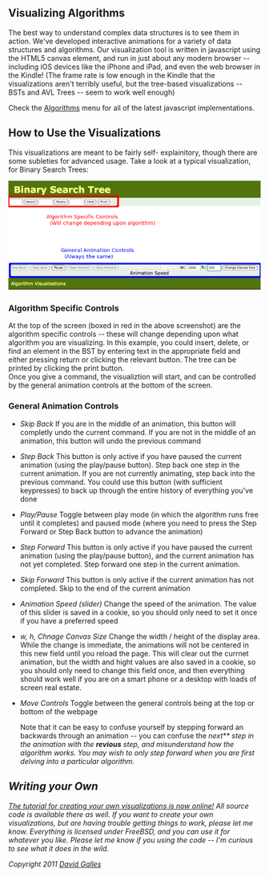 ## Visualizing Algorithms

The best way to understand complex data structures is to see them in action. We've developed interactive animations for a 
variety of data structures and algorithms. Our visualization tool is written in javascript using the HTML5 canvas element,
and run in just about any modern browser  -- including iOS devices like the iPhone and iPad, and even the web browser in
the Kindle!  (The frame rate is low enough in the Kindle that the visualizations aren't terribly useful, but the tree-based 
visualizations -- BSTs and AVL Trees -- seem to work well enough)

Check the [Algorithms](../Index.html) menu for all of the latest javascript implementations.

## How to Use the Visualizations

This visualizations are meant to be fairly self- explainitory, though there are some subleties for advanced usage.   Take a look at a
typical visualization, for Binary Search Trees:


<img src="Screenshot.png" alt="BST Screenshot">

### Algorithm Specific Controls
At the top of the screen (boxed in red in the above screenshot) are the algorithm specific controls -- these will change depending upon
what algorithm you are visualizing.  In this example, you could insert, delete, or find an element in the BST by entering text in the
appropriate field and either pressing return or clicking the relevant button.  The tree can be printed by clicking the print button.  
Once you give a command, the visualiztion will start, and can be controlled by the general animation controls at the bottom of the screen.

### General Animation Controls

- *Skip Back* If you are in the middle of an animation, this button will completly undo the current command.  If you are 
not in the middle of an animation, this button will undo the previous command  
- *Step Back* This button is only active if you have paused the current animation (using the play/pause button).  Step back
one step in the current animation.  If you are not currently animating, step back into the previous command.  You could use this button
(with sufficient keypresses) to back up through the entire history of everything you've done  
- *Play/Pause* Toggle between play mode (in which the algorithm runs free until it completes) and paused mode (where you need to
press the Step Forward or Step Back button to advance the animation)  
- *Step Forward* This button is only active if you have paused the current animation (using the play/pause button), and the current
animation has not yet completed.  Step
forward one step in the current animation.  
- *Skip Forward* This button is only active if the current animation has not completed.  Skip to the end of the current animation
 
- *Animation Speed (slider)* Change the speed of the animation.  The value of this slider is saved in a cookie, so you should
only need to set it once if you have a preferred speed 
- *w, h, Chnage Canvas Size* Change the width / height of the display area.  While the change is immediate, the animations will
not be centered in this new field until you reload the page.  This will clear out the currnet animation, but the width and hight values 
are also saved in a cookie, so you should only need to change this field once, and then everything should work well if you are on
a smart phone or a desktop with loads of screen real estate.

- *Move Controls* Toggle between the general controls being at the top or bottom of the webpage    
   
   Note that it can be easy to confuse yourself by stepping forward an backwards through an animation -- you can confuse the <em>next**
   step in the animation with the **revious** step, and misunderstand how the algorithm works.  You may wish to only step
   forward when you are first delving into a particular algorithm.



## Writing your Own

 [The tutorial for creating your own visualizations is now online!](source.html)
All source code is available there as well.  If you want to create your own visualizations, but are having trouble
getting things to work, please let me know.  Everything is licensed under FreeBSD, and you
can use it for whatever you like.  Please let me know if you using the code -- I'm curious to see what
it does in the wild.

Copyright 2011 [David Galles](http://www.cs.usfca.edu/galles)